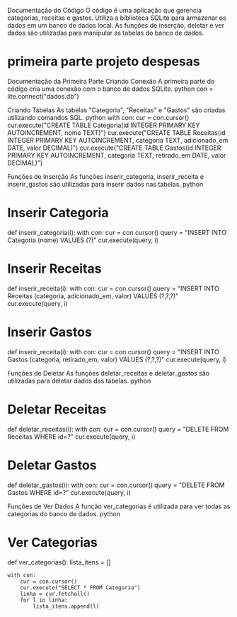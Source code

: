 
Documentação do Código
O código é uma aplicação que gerencia categorias, receitas e gastos. Utiliza a biblioteca SQLite para armazenar os dados em um banco de dados local. As funções de inserção, deletar e ver dados são utilizadas para manipular as tabelas do banco de dados.

# primeira parte projeto despesas

Documentação da Primeira Parte
Criando Conexão
A primeira parte do código cria uma conexão com o banco de dados SQLite.
python
con = lite.connect("dados.db")

Criando Tabelas
As tabelas "Categoria", "Receitas" e "Gastos" são criadas utilizando comandos SQL.
python
with con:
    cur = con.cursor()
    cur.execute("CREATE TABLE Categoria(id INTEGER PRIMARY KEY AUTOINCREMENT, nome TEXT)")
    cur.execute("CREATE TABLE Receitas(id INTEGER PRIMARY KEY AUTOINCREMENT, categoria TEXT, adicionado_em DATE, valor DECIMAL)")
    cur.execute("CREATE TABLE Gastos(id INTEGER PRIMARY KEY AUTOINCREMENT, categoria TEXT, retirado_em DATE, valor DECIMAL)")

Funções de Inserção
As funções inserir_categoria, inserir_receita e inserir_gastos são utilizadas para inserir dados nas tabelas.
python
# Inserir Categoria
def inserir_categoria(i):
    with con:
        cur = con.cursor()
        query = "INSERT INTO Categoria (nome) VALUES (?)"
        cur.execute(query, i)

# Inserir Receitas
def inserir_receita(i):
    with con:
        cur = con.cursor()
        query = "INSERT INTO Receitas (categoria, adicionado_em, valor) VALUES (?,?,?)"
        cur.execute(query, i)

# Inserir Gastos
def inserir_receita(i):
    with con:
        cur = con.cursor()
        query = "INSERT INTO Gastos (categoria, retirado_em, valor) VALUES (?,?,?)"
        cur.execute(query, i)

Funções de Deletar
As funções deletar_receitas e deletar_gastos são utilizadas para deletar dados das tabelas.
python
# Deletar Receitas
def deletar_receitas(i):
    with con:
        cur = con.cursor()
        query = "DELETE FROM Receitas WHERE id=?"
        cur.execute(query, i)

# Deletar Gastos
def deletar_gastos(i):
    with con:
        cur = con.cursor()
        query = "DELETE FROM Gastos WHERE id=?"
        cur.execute(query, i)

Funções de Ver Dados
A função ver_categorias é utilizada para ver todas as categorias do banco de dados.
python
# Ver Categorias
def ver_categorias():
    lista_itens = []

    with con:
        cur = con.cursor()
        cur.execute("SELECT * FROM Categoria")
        linha = cur.fetchall()
        for l in linha:
            lista_itens.append(l)


